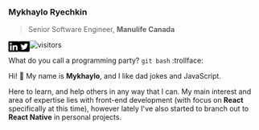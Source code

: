 ### Mykhaylo Ryechkin

> Senior Software Engineer, **Manulife Canada**

<a href="https://ca.linkedin.com/in/mryechkin">
  <img align="left" alt="Mykhaylo's LinkedIn" height="24px" src="https://raw.githubusercontent.com/mryechkin/mryechkin/master/assets/linkedin.svg" />
</a>

<a href="https://twitter.com/technokozak">
  <img align="left" alt="Mykhaylo's Twitter" height="24px" src="https://raw.githubusercontent.com/mryechkin/mryechkin/master/assets/twitter.svg" />
</a>

![visitors](https://visitor-badge.glitch.me/badge?page_id=page.id)

What do you call a programming party? `git bash` :trollface:

Hi! :wave: My name is **Mykhaylo**, and I like dad jokes and JavaScript.

Here to learn, and help others in any way that I can. My main interest and area of expertise lies with front-end development (with focus on **React** specifically at this time), however lately I've also started to branch out to **React Native** in personal projects.

